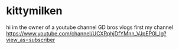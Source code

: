 # kittymilken
hi im the owner of a youtube channel GD bros vlogs
first my channel 
https://www.youtube.com/channel/UCXRphjDfYMnn_VJpEP0I_Ig?view_as=subscriber
